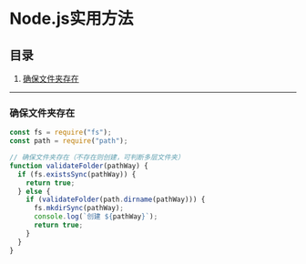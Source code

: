 # Node.js实用方法

## 目录
1. [确保文件夹存在](#确保文件夹存在)

---
### 确保文件夹存在

```js
const fs = require("fs");
const path = require("path");

// 确保文件夹存在（不存在则创建，可判断多层文件夹）
function validateFolder(pathWay) {
  if (fs.existsSync(pathWay)) {
    return true;
  } else {
    if (validateFolder(path.dirname(pathWay))) {
      fs.mkdirSync(pathWay);
      console.log(`创建 ${pathWay}`);
      return true;
    }
  }
}
```
